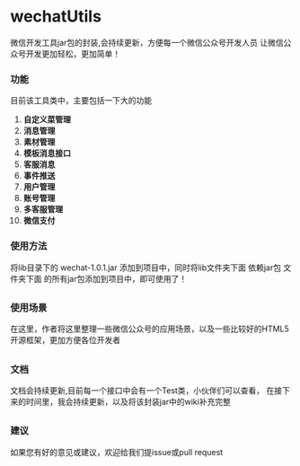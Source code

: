# wechatUtils
微信开发工具jar包的封装,会持续更新，方便每一个微信公众号开发人员
让微信公众号开发更加轻松，更加简单！
### 功能
目前该工具类中，主要包括一下大的功能
 
1. **自定义菜管理**
2. **消息管理**
3. **素材管理**
4. **模板消息接口**
5. **客服消息**
6. **事件推送**
7. **用户管理**
8. **账号管理**
9. **多客服管理**
10. **微信支付**

### 使用方法
将lib目录下的 wechat-1.0.1.jar 添加到项目中，同时将lib文件夹下面 依赖jar包 文件夹下面
的所有jar包添加到项目中，即可使用了！
##
### 使用场景
在这里，作者将这里整理一些微信公众号的应用场景，以及一些比较好的HTML5开源框架，更加方便各位开发者 
##
### 文档
文档会持续更新,目前每一个接口中会有一个Test类，小伙伴们可以查看，
在接下来的时间里，我会持续更新，以及将该封装jar中的wiki补充完整 
##
### 建议
如果您有好的意见或建议，欢迎给我们提issue或pull request
